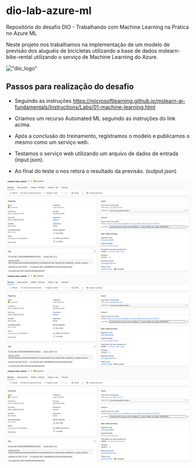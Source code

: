 # dio-lab-azure-ml
Repositório do desafio DIO - Trabalhando com Machine Learning na Prática no Azure ML

Neste projeto nos trabalhamos na implementação de um modelo de previsão dos aluguéis de bicicletas utilizando a base de dados mslearn-bike-rental utilizando o serviço de Machine Learning do Azure.

!["dio_logo"](https://www.ifsc.edu.br/documents/1035121/2170426/dio.png/ab47310a-b7a6-49d2-b3c1-72e88a7c99ed?t=1625144670996)

## Passos para realização do desafio

- Seguindo as instruções https://microsoftlearning.github.io/mslearn-ai-fundamentals/Instructions/Labs/01-machine-learning.html

- Criamos um recurso Automated ML seguindo as instruções do link acima.
- Após a conclusão do treinamento, registramos o modelo e publicamos o mesmo como um serviço web.
- Testamos o serviço web utilizando um arquivo de dados de entrada (input.json).
- Ao final do teste o nos retora o resultado da previsão. (output.json)

![1.1](imagem-1.png)
![1.2](imagem-1.png)
![1.3](imagem-1.png)